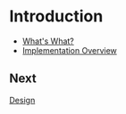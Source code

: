 # Introduction

* [What's What?](WhatIsWhat.md)
* [Implementation Overview](ImplementationOverview.md) 

## Next

[Design](../design/README.md)